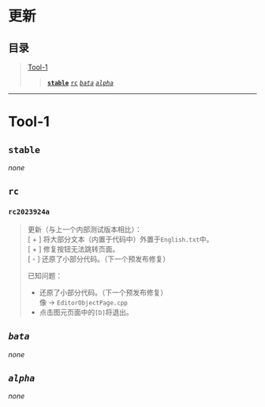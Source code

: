 # 更新
## 目录
> [Tool-1]()
>> [**`stable`**]()
>> [`rc`]()
>> [*`bata`*]()
>> [*`alpha`*]()

***

# Tool-1
## **`stable`**
*none*
## `rc`
### `rc2023924a`
> 更新（与上一个内部测试版本相比）：  
> [ + ] 将大部分文本（内置于代码中）外置于`English.txt`中。  
> [ + ] 修复按钮无法跳转页面。  
> [ - ] 还原了小部分代码。（下一个预发布修复）  
>   
>已知问题：  
> - 还原了小部分代码。（下一个预发布修复）    
> 像 -> `EditorObjectPage.cpp`  
> - 点击图元页面中的`[D]`将退出。  
## *`bata`*
*none*
## *`alpha`*
*none*